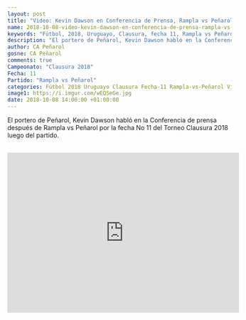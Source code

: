 ```yaml
---
layout: post
title: "Video: Kevin Dawson en Conferencia de Prensa, Rampla vs Peñarol Fecha 11 Clausura 2018"
name: 2018-10-08-video-kevin-dawson-en-conferencia-de-prensa-rampla-vs-penarol-fecha-11-clausura-2018.markdown
keywords: "Fútbol, 2018, Uruguayo, Clausura, fecha 11, Rampla vs Peñarol, Conferencia de Prensa, Kevin Dawson, video, youtube"
description: "El portero de Peñarol, Kevin Dawson habló en la Conferencia de prensa después de Rampla vs Peñarol por la fecha No 11 del Torneo Clausura 2018  luego del partido."
author: CA Peñarol
gosne: CA Peñarol
comments: true
Campeonato: "Clausura 2018"
Fecha: 11
Partido: "Rampla vs Peñarol"
categories: Fútbol 2018 Uruguayo Clausura Fecha-11 Rampla-vs-Peñarol Videos Conferencia-de-Prensa Kevin-Dawson
image1: https://i.imgur.com/wEQSeGe.jpg
date: 2018-10-08 14:00:00 +01:00:00
---
```



El portero de Peñarol, Kevin Dawson habló en la Conferencia de prensa después de Rampla vs Peñarol por la fecha No 11 del Torneo Clausura 2018  luego del partido.

<br>

<iframe width="521" height="360" src="https://www.youtube.com/embed/QjQESP4aNeM" frameborder="0" allow="autoplay; encrypted-media" allowfullscreen></iframe>

